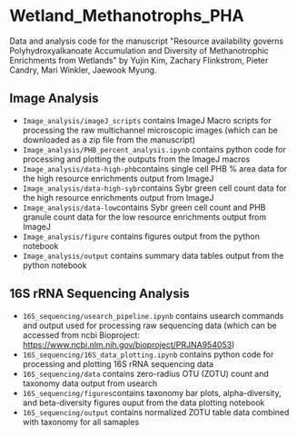 # Wetland_Methanotrophs_PHA
Data and analysis code for the manuscript "Resource availability governs Polyhydroxyalkanoate Accumulation and Diversity of Methanotrophic Enrichments from Wetlands" by Yujin Kim, Zachary Flinkstrom, Pieter Candry, Mari Winkler, Jaewook Myung.

## Image Analysis
* `Image_analysis/imageJ_scripts` contains ImageJ Macro scripts for processing the raw multichannel microscopic images (which can be downloaded as a zip file from the manuscript)
* `Image_analysis/PHB_percent_analysis.ipynb` contains python code for processing and plotting the outputs from the ImageJ macros
* `Image_analysis/data-high-phb`contains single cell PHB % area data for the high resource enrichments output from ImageJ
* `Image_analysis/data-high-sybr`contains Sybr green cell count data for the high resource enrichments output from ImageJ
* `Image_analysis/data-low`contains Sybr green cell count and PHB granule count data for the low resource enrichments output from ImageJ
* `Image_analysis/figure` contains figures output from the python notebook
* `Image_analysis/output` contains summary data tables output from the python notebook

## 16S rRNA Sequencing Analysis
* `16S_sequencing/usearch_pipeline.ipynb` contains usearch commands and output used for processing raw sequencing data (which can be accessed from ncbi Bioproject: https://www.ncbi.nlm.nih.gov/bioproject/PRJNA954053)
* `16S_sequencing/16S_data_plotting.ipynb` contains python code for processing and plotting 16S rRNA sequencing data
* `16S_sequencing/data` contains zero-radius OTU (ZOTU) count and taxonomy data output from usearch
* `16S_sequencing/figures`contains taxonomy bar plots, alpha-diversity, and beta-diversity figures ouput from the data plotting notebook 
* `16S_sequencing/output` contains normalized ZOTU table data combined with taxonomy for all samaples
